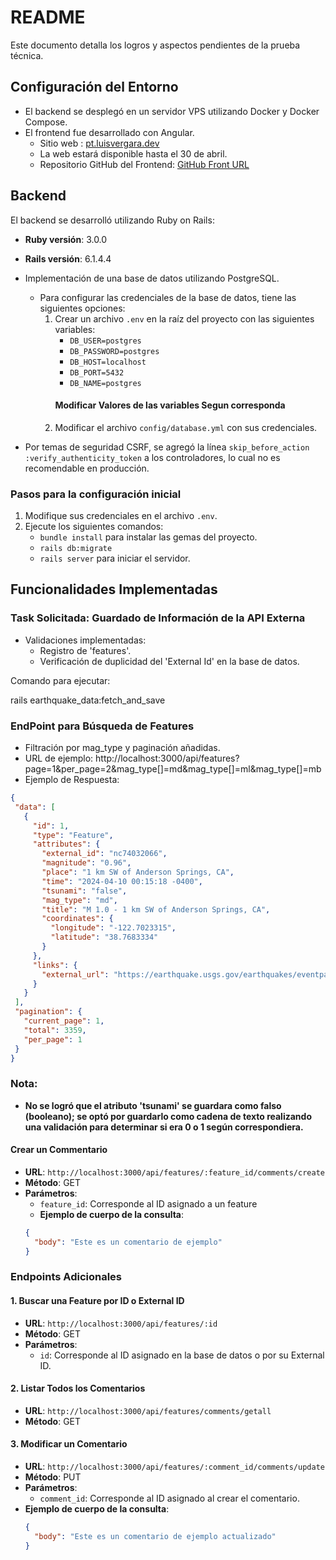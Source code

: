 # README

Este documento detalla los logros y aspectos pendientes de la prueba técnica.

## Configuración del Entorno

- El backend se desplegó en un servidor VPS utilizando Docker y Docker Compose.
- El frontend fue desarrollado con Angular.
  - Sitio web : [pt.luisvergara.dev](https://pt.luisvergara.dev)
  - La web estará disponible hasta el 30 de abril.
  - Repositorio GitHub del Frontend: [GitHub Front URL](https://github.com/LuisVergara1/Prueba_TecnicaAngular)
## Backend

El backend se desarrolló utilizando Ruby on Rails:
- **Ruby versión**: 3.0.0
- **Rails versión**: 6.1.4.4
- Implementación de una base de datos utilizando PostgreSQL.
  - Para configurar las credenciales de la base de datos, tiene las siguientes opciones:
    1. Crear un archivo `.env` en la raíz del proyecto con las siguientes variables:
       - `DB_USER=postgres` 
       - `DB_PASSWORD=postgres`
       - `DB_HOST=localhost`
       - `DB_PORT=5432`
       - `DB_NAME=postgres`
       #### Modificar Valores de las variables Segun corresponda 
    2. Modificar el archivo `config/database.yml` con sus credenciales.

- Por temas de seguridad CSRF, se agregó la línea `skip_before_action :verify_authenticity_token` a los controladores, lo cual no es recomendable en producción.

### Pasos para la configuración inicial

1. Modifique sus credenciales en el archivo `.env`.
2. Ejecute los siguientes comandos:
   - `bundle install` para instalar las gemas del proyecto.
   - `rails db:migrate`
   - `rails server` para iniciar el servidor.

## Funcionalidades Implementadas

### Task Solicitada: Guardado de Información de la API Externa

- Validaciones implementadas:
  - Registro de 'features'.
  - Verificación de duplicidad del 'External Id' en la base de datos.

Comando para ejecutar:

rails earthquake_data:fetch_and_save


### EndPoint para Búsqueda de Features
* Filtración por mag_type y paginación añadidas.
* URL de ejemplo: http://localhost:3000/api/features?page=1&per_page=2&mag_type[]=md&mag_type[]=ml&mag_type[]=mb
* Ejemplo de Respuesta:
 ```json
{
  "data": [
    {
      "id": 1,
      "type": "Feature",
      "attributes": {
        "external_id": "nc74032066",
        "magnitude": "0.96",
        "place": "1 km SW of Anderson Springs, CA",
        "time": "2024-04-10 00:15:18 -0400",
        "tsunami": "false",
        "mag_type": "md",
        "title": "M 1.0 - 1 km SW of Anderson Springs, CA",
        "coordinates": {
          "longitude": "-122.7023315",
          "latitude": "38.7683334"
        }
      },
      "links": {
        "external_url": "https://earthquake.usgs.gov/earthquakes/eventpage/nc74032066"
      }
    }
  ],
  "pagination": {
    "current_page": 1,
    "total": 3359,
    "per_page": 1
  }
} 
```
### Nota:
- **No se logró que el atributo 'tsunami' se guardara como falso (booleano); se optó por guardarlo como cadena de texto realizando una validación para determinar si era 0 o 1 según correspondiera.**

#### Crear un Commentario
- **URL**: `http://localhost:3000/api/features/:feature_id/comments/create`
- **Método**: GET
- **Parámetros**:
  - `feature_id`: Corresponde al ID asignado a un feature
  - **Ejemplo de cuerpo de la consulta**:
  ```json
  {
    "body": "Este es un comentario de ejemplo"
  }


### Endpoints Adicionales 

#### 1. Buscar una Feature por ID o External ID
- **URL**: `http://localhost:3000/api/features/:id`
- **Método**: GET
- **Parámetros**:
  - `id`: Corresponde al ID asignado en la base de datos o por su External ID.

#### 2. Listar Todos los Comentarios
- **URL**: `http://localhost:3000/api/features/comments/getall`
- **Método**: GET

#### 3. Modificar un Comentario
- **URL**: `http://localhost:3000/api/features/:comment_id/comments/update`
- **Método**: PUT
- **Parámetros**:
  - `comment_id`: Corresponde al ID asignado al crear el comentario.
- **Ejemplo de cuerpo de la consulta**:
  ```json
  {
    "body": "Este es un comentario de ejemplo actualizado"
  }
